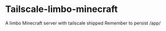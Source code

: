 # Tailscale-limbo-minecraft
A limbo Minecraft server with tailscale shipped
Remember to persist /app/
